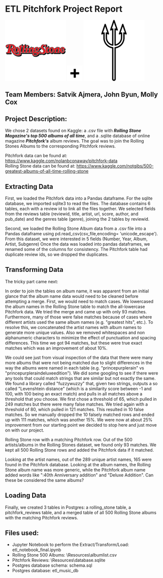 # **ETL Pitchfork Project Report**


<img src="assets\rolling_stone_icon.png" width="200"> <img src="assets\plus-sign-png.png" width="50"> <img src="assets\pitchfork.svg" width="200">

## **Team Members:  Satvik Ajmera, John Byun, Molly Cox**

## **Project Description:**
We chose 2 datasets found on Kaggle:  a .csv file with *__Rolling Stone Magazine's top 500 albums of all time__*, 
and a .sqlite database of online magazine *__Pitchfork's__* album reviews.  The goal was to join the Rolling Stones Albums
to the corresponding Pitchfork reviews.

Pitchfork data can be found at:  	https://www.kaggle.com/nolanbconaway/pitchfork-data  
Rolling Stone data can be found at: https://www.kaggle.com/notgibs/500-greatest-albums-of-all-time-rolling-stone   

## **E**xtracting Data
First, we loaded the Pitchfork data into a Pandas dataframe.  For the sqlite database, we imported sqlite3 to read the files.
The database contains 6 tables, each with a review id to link all the files together.  We selected fields from the
reviews table (reviewid, title, artist, url, score, author, and pub_date) and the genres table (genre), joining the 
2 tables by reviewid.

Second, we loaded the Rolling Stone Album data from a .csv file into a Pandas dataframe using pd.read_csv(csv_file,encoding= 'unicode_escape'). 
From this dataset, we were interested in 5 fields (Number, Year, Album, Artist, Subgenre)
Once the data was loaded into pandas dataframes, we renamed some of the columns for consistency. The Pitchfork table had duplicate review ids, 
so we dropped the duplicates.

## **T**ransforming Data
The tricky part came next: 

In order to join the tables on album name, it was apparent from an initial glance that the album name data would need to be cleaned before attempting a merge.  First, we would need to match cases.  We lowercased the album names in the Rolling Stone table to match the all-lowercase Pitchfork data.  We tried the merge and came up with only 93 matches.  Furthermore, many of those were false matches because of cases where different artists used the same album names (e.g. "greatest hits", etc.).  To resolve this, we concatenated the artist names with album names to generate more unique values.  Also we removed whitespaces and non alphanumeric characters to minimize the effect of punctuation and spacing differences.  This time we got 94 matches,  but these were true exact matches which was an improvement of about 10%.  

We could see just from visual inspection of the data that there were many more albums that were not being matched due to slight differences in the way the albums were named in each table (e.g. "princepurplerain" vs "princepurpleraindeluxeedition").  We did some googling to see if there were any tools that could match strings that are similar but not exactly the same. We found a library called "fuzzywuzzy" that, given two strings, outputs a so called "Levenshtein distance" (which is a similarity score between -1 and 100, with 100 being an exact match) and pulls in all matches above a threshold that you choose.  We first chose a threshold of 65, which pulled in 249 matches but there were many false matches.  We tried again with a threshold of 80, which pulled in 121 matches.  This resulted in 10 false matches.  So we manually dropped the 10 falsely matched rows and ended up with 111 matches, which was another 15%.  We were now at about 25% improvement from our starting point we decided to stop here and just move on with our project. 

Rolling Stone row with a matching Pitchfork row. Out of the 500 artists/albums in the Rolling Stones dataset, we found only 93 matches.
We kept all 500 Rolling Stone rows and added the Pitchfork data if it matched.

Looking at the artist names, out of the 289 unique artist names, 165 were found in the Pitchfork database.
Looking at the album names, the Rolling Stone album name was more generic, while the Pitchfork album name added words like 
":40th Anniversary addition" and "Deluxe Addition". Can these be considered the same albums?

## **L**oading Data
Finally, we created  3 tables in Postgres: a rolling_stone table, a pitchfork_reviews table, and a merged table of all 500 Rolling Stone albums with the matching Pitchfork reviews.  

## **Files used:**
- Jupyter Notebook to perform the Extract/Transform/Load:  etl_notebook_final.ipynb
- Rolling Stone 500 Albums:                               \Resources\albumlist.csv  
- Pitchfork Reviews:                                       \Resources\database.sqlite
- Postgres database schema:                                schema.sql
- Postgres database:                                       etl_music_db
